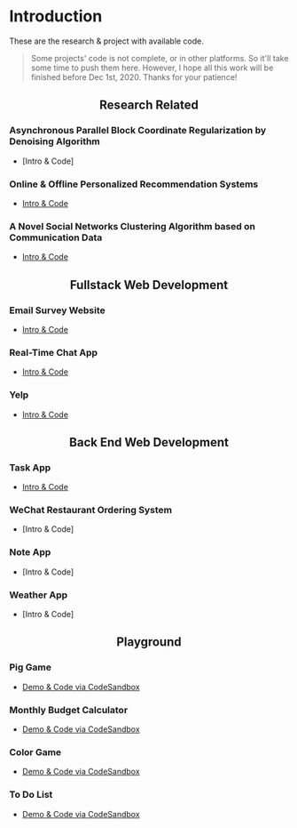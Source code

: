 # Introduction

These are the research & project with available code.

> Some projects' code is not complete, or in other platforms. So it'll take some time to push them here. However, I hope all this work will be finished before Dec 1st, 2020. Thanks for your patience!

<div align="center">
  
## Research Related

</div>

### Asynchronous Parallel Block Coordinate Regularization by Denoising Algorithm
- [Intro & Code]


### Online & Offline Personalized Recommendation Systems
- [Intro & Code](https://github.com/YiranSunn/recSys)


### A Novel Social Networks Clustering Algorithm based on Communication Data
- [Intro & Code](https://github.com/YiranSunn/SocialClustering)


<div align="center">
  
 
 

## Fullstack Web Development

</div>

### Email Survey Website 
- [Intro & Code](https://github.com/YiranSunn/emailFeedback)

### Real-Time Chat App
- [Intro & Code](https://github.com/YiranSunn/realtimeChatApp)

### Yelp
- [Intro & Code](https://github.com/YiranSunn/Yelpwebdev)

<div align="center">
  
  
  

## Back End Web Development

</div>

### Task App
- [Intro & Code](https://github.com/YiranSunn/Task-App)


### WeChat Restaurant Ordering System
- [Intro & Code]


### Note App
- [Intro & Code]

### Weather App
- [Intro & Code]

<div align="center">
  
  
  

## Playground

</div>


### Pig Game

- [Demo & Code via CodeSandbox](https://codesandbox.io/s/project-pig-game-2ekg7)

### Monthly Budget Calculator

- [Demo & Code via CodeSandbox](https://codesandbox.io/s/project-monthly-budget-calculator-26f32)

### Color Game

- [Demo & Code via CodeSandbox](https://codesandbox.io/s/project-color-game-wesq0)

### To Do List

- [Demo & Code via CodeSandbox](https://codesandbox.io/s/project-to-do-list-r751r)





